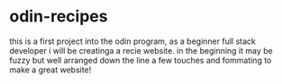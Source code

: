 # odin-recipes
 this is a first project into the odin program, as a beginner full stack developer
 i will be creatinga a recie website.
 in the beginning it may be fuzzy but well arranged down the line a few touches and fommating to make a great website!
 
